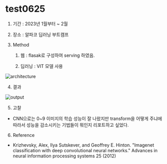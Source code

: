 # test0625

 1. 기간 : 2023년 1월부터 ~ 2월

 2. 장소 : 알파코 딥러닝 부트캠프

 3. Method
    1) 웹 : flasak로 구성하여 serving 하였음.

    2) 딥러닝 : VIT 모델 사용

![architecture](https://github.com/Gerutrute/test0625/assets/96192262/554f7e38-9fbd-4317-bb5d-792113ff5bb8)

 4. 결과

![output](https://github.com/Gerutrute/test0625/assets/96192262/70b8e1fb-e0db-4617-a3fc-f851f5c0d935)

 5. 고찰
- CNN으로는 0~9 이미지의 학습 성능이 잘 나왔지만 transform을 어떻게 주냐에 따라서 성능을 감소시키는 기법들이 뭐인지 리포트하고 싶었다.
  
 6. Reference
- Krizhevsky, Alex, Ilya Sutskever, and Geoffrey E. Hinton. "Imagenet classification with deep convolutional neural networks." Advances in neural information processing systems 25 (2012)
